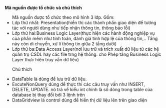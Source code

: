 ﻿**Mã nguồn được tổ chức và chú thích**
<ul>
Mã nguồn được tổ chức theo mô hình 3 lớp.
Gồm:
<li>Lớp thứ nhất: Presentation(hiển thị các thành phần giao diện để tương tác với người dùng như tiếp nhận thông tin, thông báo lỗi)
</li>
<li>
Lớp thứ hai:Business Logic Layer(thực hiện các hành động nghiệp vụ của phần mềm như tính toán, đánh giá tính hợp lệ của thông tin,.. Tầng này còn di chuyển, xử lí thông tin giữa 2 tầng dưới)
</li>
<li>
Lớp thứ ba:Data Access Layer(nơi lưu trữ và trích xuất dữ liệu từ các hệ quản trọ CSDL hay các file trng hệ thống. cho Phép tầng Business Logic Layer thực hiện truy vấn dữ liệu)
</li>
</ul>

<ul>
Chú thích
</ul>
<ul>
<li>
DataTable là dùng để lưu trữ dữ liệu.
</li>
<li>ExcuteNonQuery dùng để thực thi các câu truy vấn như INSERT, DELETE, UPDATE. nó trả về kiểu int chính là số dòng trong table của database bị thay đổi bởi 3 lệnh trên</li>
<li>
DataGridview là control dùng để hiển thị dữ liệu lên trên giao diện
</li>
</ul>

